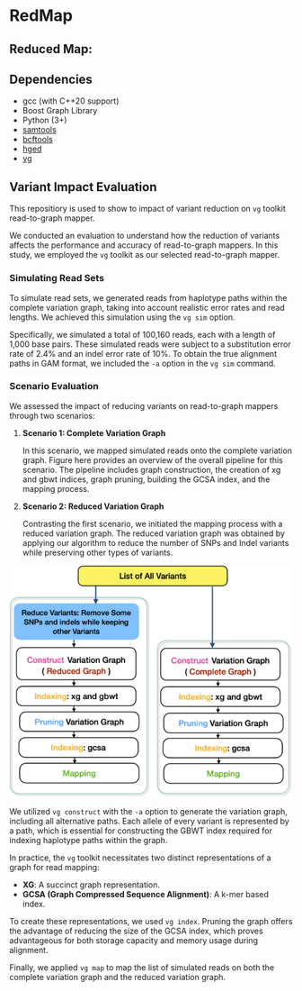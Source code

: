 # RedMap

## Reduced Map:


## Dependencies
- gcc (with C++20 support)
- Boost Graph Library
- Python (3+)
- [samtools](https://vcftools.github.io/)
- [bcftools](https://samtools.github.io/bcftools/)
- [hged](https://github.com/NedaTavakoli/hged_cpp)
- [vg](https://github.com/vgteam/vg)


## Variant Impact Evaluation
This repositiory is used to show to impact of variant reduction on `vg` toolkit read-to-graph mapper.

We conducted an evaluation to understand how the reduction of variants affects the performance and accuracy of read-to-graph mappers. In this study, we employed the `vg` toolkit as our selected read-to-graph mapper.

### Simulating Read Sets

To simulate read sets, we generated reads from haplotype paths within the complete variation graph, taking into account realistic error rates and read lengths. We achieved this simulation using the `vg sim` option.

Specifically, we simulated a total of 100,160 reads, each with a length of 1,000 base pairs. These simulated reads were subject to a substitution error rate of 2.4% and an indel error rate of 10%. To obtain the true alignment paths in GAM format, we included the `-a` option in the `vg sim` command.

### Scenario Evaluation

We assessed the impact of reducing variants on read-to-graph mappers through two scenarios:

1. **Scenario 1: Complete Variation Graph**

   In this scenario, we mapped simulated reads onto the complete variation graph. Figure here provides an overview of the overall pipeline for this scenario. The pipeline includes graph construction, the creation of xg and gbwt indices, graph pruning, building the GCSA index, and the mapping process.

2. **Scenario 2: Reduced Variation Graph**

   Contrasting the first scenario, we initiated the mapping process with a reduced variation graph. The reduced variation graph was obtained by applying our algorithm to reduce the number of SNPs and Indel variants while preserving other types of variants.



![Workflow](figures/pipeline.png)


We utilized `vg construct` with the `-a` option to generate the variation graph, including all alternative paths. Each allele of every variant is represented by a path, which is essential for constructing the GBWT index required for indexing haplotype paths within the graph.

In practice, the `vg` toolkit necessitates two distinct representations of a graph for read mapping:
- **XG**: A succinct graph representation.
- **GCSA (Graph Compressed Sequence Alignment)**: A k-mer based index.

To create these representations, we used `vg index`. Pruning the graph offers the advantage of reducing the size of the GCSA index, which proves advantageous for both storage capacity and memory usage during alignment.

Finally, we applied `vg map` to map the list of simulated reads on both the complete variation graph and the reduced variation graph.

